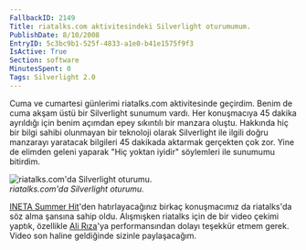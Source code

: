 ```yaml
---
FallbackID: 2149
Title: riatalks.com aktivitesindeki Silverlight oturumumum.
PublishDate: 8/10/2008
EntryID: 5c3bc9b1-525f-4833-a1e0-b41e1575f9f3
IsActive: True
Section: software
MinutesSpent: 0
Tags: Silverlight 2.0
---
```

Cuma ve cumartesi günlerimi riatalks.com aktivitesinde geçirdim. Benim
de cuma akşam üstü bir Silverlight sunumum vardı. Her konuşmacıya 45
dakika ayrıldığı için benim açımdan epey sıkıntılı bir manzara oluştu.
Hakkında hiç bir bilgi sahibi olunmayan bir teknoloji olarak Silverlight
ile ilgili doğru manzarayı yaratacak bilgileri 45 dakikada aktarmak
gerçekten çok zor. Yine de elimden geleni yaparak "Hiç yoktan iyidir"
söylemleri ile sunumumu bitirdim.

![riatalks.com'da Silverlight
oturumu.](http://cdn.daron.yondem.com/assets/2149/09082008_1.jpg)\
*riatalks.com'da Silverlight oturumu.*

[INETA Summer
Hit](http://daron.yondem.com/tr/post/fea77806-5c57-4510-9008-ac286f29f8f0)'den
hatırlayacağınız birkaç konuşmacımız da riatalks'da söz alma şansına
sahip oldu. Alışmışken riatalks için de bir video çekimi yaptık,
özellikle [Ali Rıza](http://www.alibabaoglan.com/)'ya performansından
dolayı teşekkür etmem gerek. Video son haline geldiğinde sizinle
paylaşacağım.


